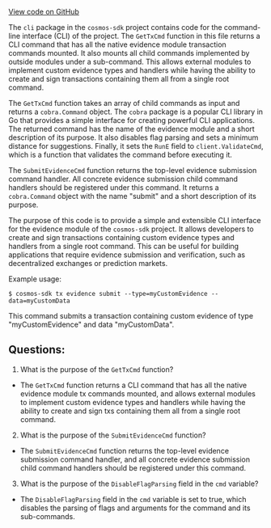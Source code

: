 [View code on GitHub](https://github.com/cosmos/cosmos-sdk/blob/main/x/evidence/client/cli/tx.go)

The `cli` package in the `cosmos-sdk` project contains code for the command-line interface (CLI) of the project. The `GetTxCmd` function in this file returns a CLI command that has all the native evidence module transaction commands mounted. It also mounts all child commands implemented by outside modules under a sub-command. This allows external modules to implement custom evidence types and handlers while having the ability to create and sign transactions containing them all from a single root command.

The `GetTxCmd` function takes an array of child commands as input and returns a `cobra.Command` object. The `cobra` package is a popular CLI library in Go that provides a simple interface for creating powerful CLI applications. The returned command has the name of the evidence module and a short description of its purpose. It also disables flag parsing and sets a minimum distance for suggestions. Finally, it sets the `RunE` field to `client.ValidateCmd`, which is a function that validates the command before executing it.

The `SubmitEvidenceCmd` function returns the top-level evidence submission command handler. All concrete evidence submission child command handlers should be registered under this command. It returns a `cobra.Command` object with the name "submit" and a short description of its purpose.

The purpose of this code is to provide a simple and extensible CLI interface for the evidence module of the `cosmos-sdk` project. It allows developers to create and sign transactions containing custom evidence types and handlers from a single root command. This can be useful for building applications that require evidence submission and verification, such as decentralized exchanges or prediction markets. 

Example usage:

```
$ cosmos-sdk tx evidence submit --type=myCustomEvidence --data=myCustomData
```

This command submits a transaction containing custom evidence of type "myCustomEvidence" and data "myCustomData".
## Questions: 
 1. What is the purpose of the `GetTxCmd` function?
- The `GetTxCmd` function returns a CLI command that has all the native evidence module tx commands mounted, and allows external modules to implement custom evidence types and handlers while having the ability to create and sign txs containing them all from a single root command.

2. What is the purpose of the `SubmitEvidenceCmd` function?
- The `SubmitEvidenceCmd` function returns the top-level evidence submission command handler, and all concrete evidence submission child command handlers should be registered under this command.

3. What is the purpose of the `DisableFlagParsing` field in the `cmd` variable?
- The `DisableFlagParsing` field in the `cmd` variable is set to true, which disables the parsing of flags and arguments for the command and its sub-commands.